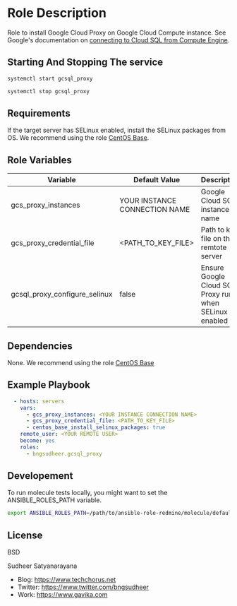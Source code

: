 Role Description
=========

Role to install Google Cloud Proxy on Google Cloud Compute instance.
See Google's documentation on [connecting to Cloud SQL from Compute Engine](https://cloud.google.com/sql/docs/mysql/connect-compute-engine).

Starting And Stopping The service
----------------
```sh
systemctl start gcsql_proxy
```
```sh
systemctl stop gcsql_proxy
```

Requirements
------------

If the target server has SELinux enabled, install the SELinux packages from OS.
We recommend using the role [CentOS Base](https://galaxy.ansible.com/bngsudheer/centos_base/).


Role Variables
--------------
| Variable | Default Value| Description | Required|
|---------|--------------|-------------|---------|
| gcs_proxy_instances| YOUR INSTANCE CONNECTION NAME | Google Cloud SQL instance name | Yes |
| gcs_proxy_credential_file | <PATH_TO_KEY_FILE> | Path to key file on the remtote server | No |
| gcsql_proxy_configure_selinux | false | Ensure Google Cloud SQL Proxy runs when SELinux is enabled | No |

Dependencies
------------
None.
We recommend using the role [CentOS Base](https://galaxy.ansible.com/bngsudheer/centos_base/)

Example Playbook
----------------

```yml
  - hosts: servers
    vars:
      - gcs_proxy_instances: <YOUR INSTANCE CONNECTION NAME>
      - gcs_proxy_credential_file: <PATH_TO_KEY_FILE>
      - centos_base_install_selinux_packages: true
    remote_user: <YOUR REMOTE USER>
    become: yes
    roles:
      - bngsudheer.gcsql_proxy
```

Developement
------------
To run molecule tests locally, you might want to set the ANSIBLE_ROLES_PATH
  variable.
```sh
export ANSIBLE_ROLES_PATH=/path/to/ansible-role-redmine/molecule/default/roles
```

License
-------

BSD

Sudheer Satyanarayana
* Blog: https://www.techchorus.net
* Twitter: https://www.twitter.com/bngsudheer
* Work: https://www.gavika.com
